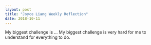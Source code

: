 ```yaml
---
layout: post
title: "Joyce Liang Weekly Reflection"
date: 2018-10-11
---
```


My biggest challenge is ...
My biggest challenge is very hard for me to understand for everything to do.
